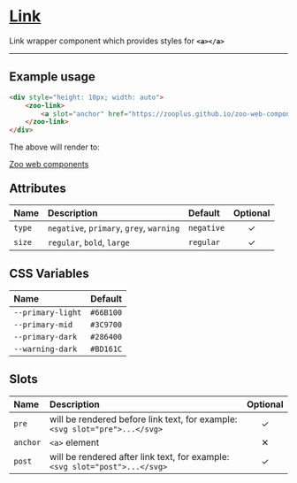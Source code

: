 # [Link](#link)

Link wrapper component which provides styles for **`<a></a>`**

***

## Example usage

```HTML
<div style="height: 10px; width: auto">
	<zoo-link>
		<a slot="anchor" href="https://zooplus.github.io/zoo-web-components/">Zoo web components</a>
	</zoo-link>
</div>
```

The above will render to:

<div style="height: 10px; width: auto">
	<zoo-link>
		<a slot="anchor" href="https://zooplus.github.io/zoo-web-components/">Zoo web components</a>
	</zoo-link>
</div>

## Attributes

| **Name** | **Description**                          | **Default** | **Optional** |
| :------- | :--------------------------------------- | :---------- | :----------: |
| `type`   | `negative`, `primary`, `grey`, `warning` | `negative`  |   &#10003;   |
| `size`   | `regular`, `bold`, `large`               | `regular`   |   &#10003;   |

## CSS Variables

| **Name**          | **Default** |
| :---------------- | :---------: |
| `--primary-light` |  `#66B100`  |
| `--primary-mid`   |  `#3C9700`  |
| `--primary-dark`  |  `#286400`  |
| `--warning-dark`  |  `#BD161C`  |

## Slots

| **Name** | **Description**                                                             | **Optional** |
| :------- | :-------------------------------------------------------------------------- | :----------: |
| `pre`    | will be rendered before link text, for example: `<svg slot="pre">...</svg>` |   &#10003;   |
| `anchor` | `<a>` element                                                               |   &#10005;   |
| `post`   | will be rendered after link text, for example: `<svg slot="post">...</svg>` |   &#10003;   |

